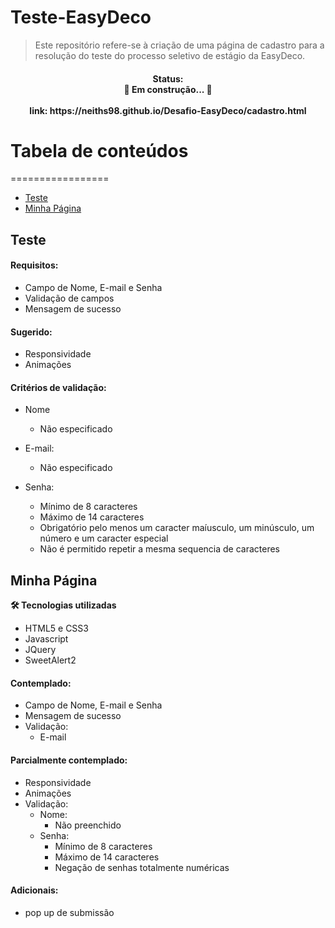 # Teste-EasyDeco

>Este repositório refere-se à criação de uma página de cadastro para a resolução do teste do processo seletivo de estágio da EasyDeco.

<h4 align="center"> 
  Status: </br>
	🚧  Em construção...  🚧 <br/><br/>
	link: https://neiths98.github.io/Desafio-EasyDeco/cadastro.html
</h4>

# Tabela de conteúdos
=================
<!--ts-->
   * [Teste](#Teste)
   * [Minha Página](#minha-pagina)
<!--te-->

## Teste

#### Requisitos:
  - Campo de Nome, E-mail e Senha
  - Validação de campos
  - Mensagem de sucesso
  
#### Sugerido:
  - Responsividade
  - Animações

#### Critérios de validação:
  - Nome
  	- Não especificado
		
  - E-mail:
    - Não especificado
    
 - Senha:
    - Mínimo de 8 caracteres
    - Máximo de 14 caracteres
    - Obrigatório pelo menos um caracter maíusculo, um minúsculo, um número e um caracter especial
    - Não é permitido repetir a mesma sequencia de caracteres
    

## Minha Página
<a name="minha-pagina"/>

**🛠 Tecnologias utilizadas**

- HTML5 e CSS3
- Javascript
- JQuery
- SweetAlert2

#### Contemplado:
  - Campo de Nome, E-mail e Senha
  - Mensagem de sucesso
  - Validação:
  	- E-mail
  
#### Parcialmente contemplado:
  - Responsividade
  - Animações
  - Validação:
    - Nome: 
    	- Não preenchido
    - Senha:
    	- Mínimo de 8 caracteres
      	- Máximo de 14 caracteres 
      	- Negação de senhas totalmente numéricas
      
#### Adicionais:
  - pop up de submissão
  

  
  
  

